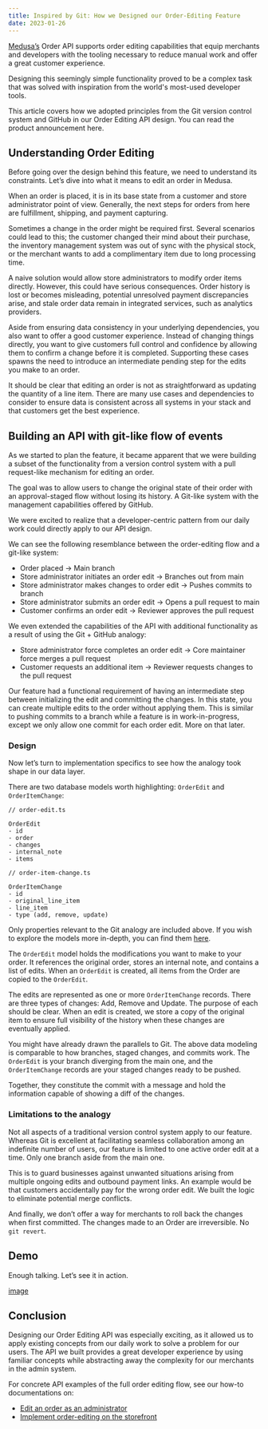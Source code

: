 ```yaml
---
title: Inspired by Git: How we Designed our Order-Editing Feature
date: 2023-01-26
---
```


[Medusa’s](https://github.com/medusajs/medusa) Order API supports order editing capabilities that equip merchants and developers with the tooling necessary to reduce manual work and offer a great customer experience.


Designing this seemingly simple functionality proved to be a complex task that was solved with inspiration from the world's most-used developer tools.


This article covers how we adopted principles from the Git version control system and GitHub in our Order Editing API design. You can read the product announcement here. 


## Understanding Order Editing


Before going over the design behind this feature, we need to understand its constraints. Let’s dive into what it means to edit an order in Medusa.


When an order is placed, it is in its base state from a customer and store administrator point of view. Generally, the next steps for orders from here are fulfillment, shipping, and payment capturing.


Sometimes a change in the order might be required first. Several scenarios could lead to this; the customer changed their mind about their purchase, the inventory management system was out of sync with the physical stock, or the merchant wants to add a complimentary item due to long processing time.


A naive solution would allow store administrators to modify order items directly. However, this could have serious consequences. Order history is lost or becomes misleading, potential unresolved payment discrepancies arise, and stale order data remain in integrated services, such as analytics providers.


Aside from ensuring data consistency in your underlying dependencies, you also want to offer a good customer experience. Instead of changing things directly, you want to give customers full control and confidence by allowing them to confirm a change before it is completed. Supporting these cases spawns the need to introduce an intermediate pending step for the edits you make to an order.


It should be clear that editing an order is not as straightforward as updating the quantity of a line item. There are many use cases and dependencies to consider to ensure data is consistent across all systems in your stack and that customers get the best experience.


## Building an API with git-like flow of events


As we started to plan the feature, it became apparent that we were building a subset of the functionality from a version control system with a pull request-like mechanism for editing an order.


The goal was to allow users to change the original state of their order with an approval-staged flow without losing its history. A Git-like system with the management capabilities offered by GitHub.


We were excited to realize that a developer-centric pattern from our daily work could directly apply to our API design.


We can see the following resemblance between the order-editing flow and a git-like system:

- Order placed → Main branch
- Store administrator initiates an order edit → Branches out from main
- Store administrator makes changes to order edit → Pushes commits to branch
- Store administrator submits an order edit → Opens a pull request to main
- Customer confirms an order edit → Reviewer approves the pull request

We even extended the capabilities of the API with additional functionality as a result of using the Git + GitHub analogy:

- Store administrator force completes an order edit → Core maintainer force merges a pull request
- Customer requests an additional item → Reviewer requests changes to the pull request

Our feature had a functional requirement of having an intermediate step between initializing the edit and committing the changes. In this state, you can create multiple edits to the order without applying them. This is similar to pushing commits to a branch while a feature is in work-in-progress, except we only allow one commit for each order edit. More on that later.


### Design


Now let’s turn to implementation specifics to see how the analogy took shape in our data layer. 


There are two database models worth highlighting: `OrderEdit` and `OrderItemChange`:


```text
// order-edit.ts

OrderEdit
- id
- order
- changes
- internal_note
- items

// order-item-change.ts

OrderItemChange
- id
- original_line_item
- line_item
- type (add, remove, update)
```


Only properties relevant to the Git analogy are included above. If you wish to explore the models more in-depth, you can find them [here](https://docs.medusajs.com/references/entities/classes/OrderEdit).


The `OrderEdit` model holds the modifications you want to make to your order. It references the original order, stores an internal note, and contains a list of edits. When an `OrderEdit` is created, all items from the Order are copied to the `OrderEdit`.


The edits are represented as one or more `OrderItemChange` records. There are three types of changes: Add, Remove and Update. The purpose of each should be clear. When an edit is created, we store a copy of the original item to ensure full visibility of the history when these changes are eventually applied.


You might have already drawn the parallels to Git. The above data modeling is comparable to how branches, staged changes, and commits work. The `OrderEdit` is your branch diverging from the main one, and the `OrderItemChange` records are your staged changes ready to be pushed.


Together, they constitute the commit with a message and hold the information capable of showing a diff of the changes.


### Limitations to the analogy


Not all aspects of a traditional version control system apply to our feature. Whereas Git is excellent at facilitating seamless collaboration among an indefinite number of users, our feature is limited to one active order edit at a time. Only one branch aside from the main one.


This is to guard businesses against unwanted situations arising from multiple ongoing edits and outbound payment links. An example would be that customers accidentally pay for the wrong order edit. We built the logic to eliminate potential merge conflicts.


And finally, we don’t offer a way for merchants to roll back the changes when first committed. The changes made to an Order are irreversible. No `git revert`. 


## Demo


Enough talking. Let’s see it in action.


[image](https://s3.us-west-2.amazonaws.com/secure.notion-static.com/1dffa01b-2b0d-4e45-8034-7427bdccf006/order-editing-2.mp4?X-Amz-Algorithm=AWS4-HMAC-SHA256&X-Amz-Content-Sha256=UNSIGNED-PAYLOAD&X-Amz-Credential=AKIAT73L2G45EIPT3X45%2F20230127%2Fus-west-2%2Fs3%2Faws4_request&X-Amz-Date=20230127T131811Z&X-Amz-Expires=3600&X-Amz-Signature=2f80ef2aaa8557e316c2dd6b435a32d63dfbb913e82f89fc6e2ba62c5f811bc5&X-Amz-SignedHeaders=host&x-id=GetObject)


## Conclusion


Designing our Order Editing API was especially exciting, as it allowed us to apply existing concepts from our daily work to solve a problem for our users. The API we built provides a great developer experience by using familiar concepts while abstracting away the complexity for our merchants in the admin system.


For concrete API examples of the full order editing flow, see our how-to documentations on:

- [Edit an order as an administrator](https://docs.medusajs.com/references/entities/classes/OrderEdit)
- [Implement order-editing on the storefront](https://docs.medusajs.com/advanced/storefront/handle-order-edits)
